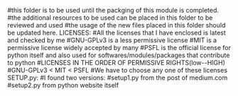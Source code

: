 #this folder is to be used until the packging of this module is completed.
#the additional resources to be used can be placed in this folder to be reviewed and used
#the usage of the new files placed in this folder should be updated here.
LICENSES:
#All the licenses that I have enclosed is latest and checked by me
#GNU-GPLv3 is a less permissive license
#MIT is a permissive license widely accepted by many
#PSFL is the official license for python itself and also used for softwares/modules/packages that contribute to python
#LICENSES IN THE ORDER OF PERMISSIVE RIGHTS(low--HIGH)
#GNU-GPLv3 < MIT < PSFL
#We have to choose any one of these licenses
SETUP.py:
#I found two versions:
#setup1.py from the post of medium.com 
#setup2.py from python website itself 
